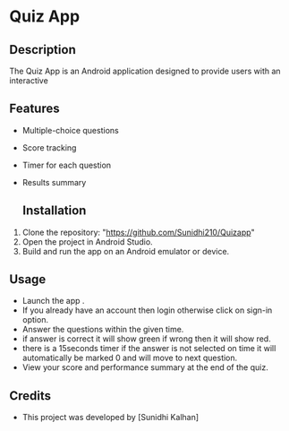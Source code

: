 # Quiz App
## Description
The Quiz App is an Android application designed to provide users with an interactive

## Features
- Multiple-choice questions
- Score tracking
-  Timer for each question
- Results summary

  ## Installation
1. Clone the repository: "https://github.com/Sunidhi210/Quizapp"
2. Open the project in Android Studio.
3. Build and run the app on an Android emulator or device.

   
## Usage
- Launch the app .
- If you already have an account then login otherwise click on sign-in option.
- Answer the questions within the given time.
- if answer is correct it will show green if wrong then it will show red.
- there is a 15seconds timer if the answer is not selected on time it will automatically be marked 0 and will move to next question.
- View your score and performance summary at the end of the quiz.



## Credits
- This project was developed by [Sunidhi Kalhan]
